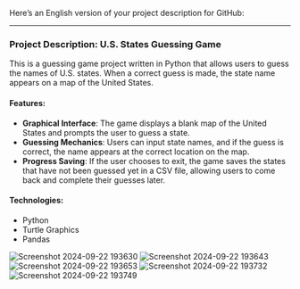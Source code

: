 Here’s an English version of your project description for GitHub:

---

### Project Description: U.S. States Guessing Game

This is a guessing game project written in Python that allows users to guess the names of U.S. states. When a correct guess is made, the state name appears on a map of the United States.

#### Features:
- **Graphical Interface**: The game displays a blank map of the United States and prompts the user to guess a state.
- **Guessing Mechanics**: Users can input state names, and if the guess is correct, the name appears at the correct location on the map.
- **Progress Saving**: If the user chooses to exit, the game saves the states that have not been guessed yet in a CSV file, allowing users to come back and complete their guesses later.

#### Technologies:
- Python
- Turtle Graphics
- Pandas


![Screenshot 2024-09-22 193630](https://github.com/user-attachments/assets/371be55f-30ae-4d01-99d9-1f938835a76c)
![Screenshot 2024-09-22 193643](https://github.com/user-attachments/assets/427b31f3-97b2-41ff-a9b8-3ed0106af31a)
![Screenshot 2024-09-22 193653](https://github.com/user-attachments/assets/d9e726fb-5cb0-41d8-983f-6eac501d6e0c)
![Screenshot 2024-09-22 193732](https://github.com/user-attachments/assets/e2884d73-22a4-4c6e-aae6-d458b12ad267)
![Screenshot 2024-09-22 193749](https://github.com/user-attachments/assets/2d8f16c6-a85f-489d-aadf-6858dacb90ee)
